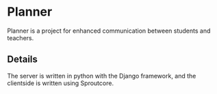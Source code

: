 Planner
=======

Planner is a project for enhanced communication between students and teachers.

Details
-------

The server is written in python with the Django framework, and the clientside is written using Sproutcore.